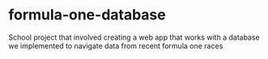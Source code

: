 # formula-one-database
School project that involved creating a web app that works with a database we implemented to navigate data from recent formula one races
